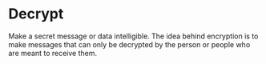 [Title]: # (Decrypt)
[Order]: # (28)

# Decrypt

Make a secret message or data intelligible. The idea behind encryption is to make messages that can only be decrypted by the person or people who are meant to receive them.